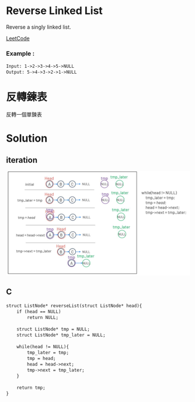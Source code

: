 #  Reverse Linked List
Reverse a singly linked list.

[LeetCode](https://leetcode.com/problems/reverse-linked-list/)

### Example :
```
Input: 1->2->3->4->5->NULL
Output: 5->4->3->2->1->NULL
```

# 反轉鍊表
反轉一個單鍊表


# Solution  
## iteration
<img src="img/206.JPG" width = "700"/>  

## C

```
struct ListNode* reverseList(struct ListNode* head){
    if (head == NULL)
        return NULL;
        
    struct ListNode* tmp = NULL;
    struct ListNode* tmp_later = NULL;

    while(head != NULL){
        tmp_later = tmp;
        tmp = head;
        head = head->next;
        tmp->next = tmp_later;
    }

    return tmp;
}
```


